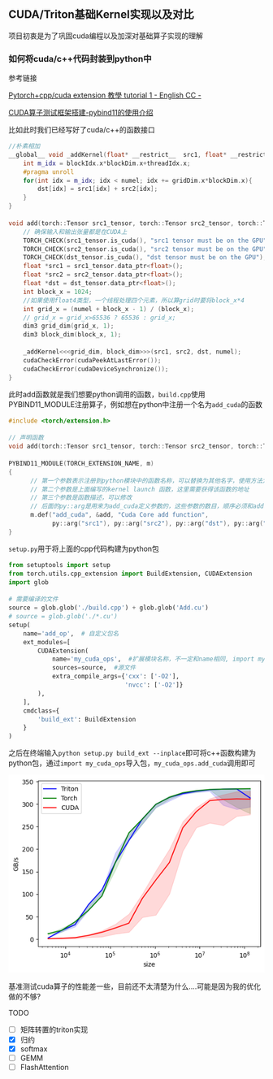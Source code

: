 ## CUDA/Triton基础Kernel实现以及对比

项目初衷是为了巩固cuda编程以及加深对基础算子实现的理解

### 如何将cuda/c++代码封装到python中

参考链接

[Pytorch+cpp/cuda extension 教學 tutorial 1 - English CC -](https://www.youtube.com/watch?v=l_Rpk6CRJYI&list=PLDV2CyUo4q-LKuiNltBqCKdO9GH4SS_ec)

[CUDA算子测试框架搭建-pybind11的使用介绍](https://zhuanlan.zhihu.com/p/6218767747)

比如此时我们已经写好了cuda/c++的函数接口

```c++
//朴素相加
__global__ void _addKernel(float* __restrict__  src1, float* __restrict__  src2, float* __restrict__ dst, int numel){
    int m_idx = blockIdx.x*blockDim.x+threadIdx.x;
    #pragma unroll
    for(int idx = m_idx; idx < numel; idx += gridDim.x*blockDim.x){
        dst[idx] = src1[idx] + src2[idx];
    }
}

void add(torch::Tensor src1_tensor, torch::Tensor src2_tensor, torch::Tensor dst_tensor, int numel){
    // 确保输入和输出张量都是在CUDA上
    TORCH_CHECK(src1_tensor.is_cuda(), "src1 tensor must be on the GPU");
    TORCH_CHECK(src2_tensor.is_cuda(), "src2 tensor must be on the GPU");
    TORCH_CHECK(dst_tensor.is_cuda(), "dst tensor must be on the GPU");
    float *src1 = src1_tensor.data_ptr<float>();
    float *src2 = src2_tensor.data_ptr<float>();
    float *dst = dst_tensor.data_ptr<float>();
    int block_x = 1024;
    //如果使用float4类型，一个线程处理四个元素，所以算grid时要将block_x*4
    int grid_x = (numel + block_x - 1) / (block_x);
    // grid_x = grid_x>65536 ? 65536 : grid_x;
    dim3 grid_dim(grid_x, 1);
    dim3 block_dim(block_x, 1);

    _addKernel<<<grid_dim, block_dim>>>(src1, src2, dst, numel);
    cudaCheckError(cudaPeekAtLastError());
    cudaCheckError(cudaDeviceSynchronize());
}
```

此时add函数就是我们想要python调用的函数，`build.cpp`使用PYBIND11_MODULE注册算子，例如想在python中注册一个名为`add_cuda`的函数

```c++
#include <torch/extension.h>

// 声明函数
void add(torch::Tensor src1_tensor, torch::Tensor src2_tensor, torch::Tensor dst_tensor, int numel);

PYBIND11_MODULE(TORCH_EXTENSION_NAME, m)
{
      // 第一个参数表示注册到python模块中的函数名称，可以替换为其他名字，使用方法为：模块.add_cuda
      // 第二个参数是上面编写的kernel launch 函数，这里需要获得该函数的地址
      // 第三个参数是函数描述，可以修改
      // 后面的py::arg是用来为add_cuda定义参数的，这些参数的数目，顺序必须和add保持一致
      m.def("add_cuda", &add, "Cuda Core add function",
            py::arg("src1"), py::arg("src2"), py::arg("dst"), py::arg("size"));
}
```

`setup.py`用于将上面的cpp代码构建为python包

```python
from setuptools import setup
from torch.utils.cpp_extension import BuildExtension, CUDAExtension
import glob

# 需要编译的文件
source = glob.glob('./build.cpp') + glob.glob('Add.cu')
# source = glob.glob('./*.cu')
setup(
    name='add_op',  # 自定义包名
    ext_modules=[
        CUDAExtension(
            name='my_cuda_ops',  #扩展模块名称，不一定和name相同, import my_cuda_ops
            sources=source,  #源文件
            extra_compile_args={'cxx': ['-O2'],
                                'nvcc': ['-O2']}
        ),
    ],
    cmdclass={
        'build_ext': BuildExtension
    }
)
```

之后在终端输入`python setup.py build_ext --inplace`即可将c++函数构建为python包，通过`import my_cuda_ops`导入包，`my_cuda_ops.add_cuda`调用即可

![](./add/output.png)

基准测试cuda算子的性能差一些，目前还不太清楚为什么....可能是因为我的优化做的不够?

TODO

- [ ] 矩阵转置的triton实现
- [x] 归约
- [x] softmax
- [ ] GEMM
- [ ] FlashAttention